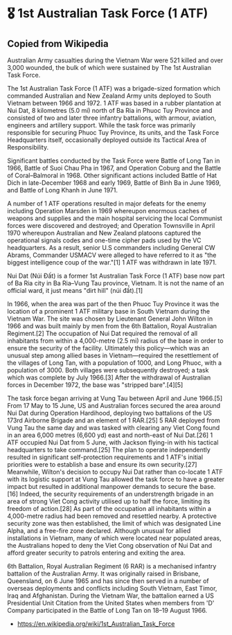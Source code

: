 # 🎖️ 1st Australian Task Force (1 ATF)

## Copied from Wikipedia

Australian Army casualties during the Vietnam War were 521 killed and over 3,000
wounded, the bulk of which were sustained by The 1st Australian Task Force.

The 1st Australian Task Force (1 ATF) was a brigade-sized formation which
commanded Australian and New Zealand Army units deployed to South Vietnam
between 1966 and 1972. 1 ATF was based in a rubber plantation at Nui Dat, 8
kilometres (5.0 mi) north of Ba Ria in Phuoc Tuy Province and consisted of two
and later three infantry battalions, with armour, aviation, engineers and
artillery support. While the task force was primarily responsible for securing
Phuoc Tuy Province, its units, and the Task Force Headquarters itself,
occasionally deployed outside its Tactical Area of Responsibility.

Significant battles conducted by the Task Force were Battle of Long Tan in 1966,
Battle of Suoi Chau Pha in 1967, and Operation Coburg and the Battle of
Coral–Balmoral in 1968. Other significant actions included Battle of Hat Dich in
late-December 1968 and early 1969, Battle of Binh Ba in June 1969, and Battle of
Long Khanh in June 1971.

A number of 1 ATF operations resulted in major defeats for the enemy including
Operation Marsden in 1969 whereupon enormous caches of weapons and supplies and
the main hospital servicing the local Communist forces were discovered and
destroyed; and Operation Townsville in April 1970 whereupon Australian and New
Zealand platoons captured the operational signals codes and one-time cipher pads
used by the VC headquarters. As a result, senior U.S commanders including
General CW Abrams, Commander USMACV were alleged to have referred to it as "the
biggest intelligence coup of the war."[1] 1 ATF was withdrawn in late 1971.

Nui Dat (Núi Đất) is a former 1st Australian Task Force (1 ATF) base now part of
Ba Ria city in Ba Ria–Vung Tau province, Vietnam. It is not the name of an
official ward, it just means "dirt hill" (núi đất).[1]

In 1966, when the area was part of the then Phuoc Tuy Province it was the
location of a prominent 1 ATF military base in South Vietnam during the Vietnam
War. The site was chosen by Lieutenant General John Wilton in 1966 and was built
mainly by men from the 6th Battalion, Royal Australian Regiment.[2] The
occupation of Nui Dat required the removal of all inhabitants from within a
4,000-metre (2.5 mi) radius of the base in order to ensure the security of the
facility. Ultimately this policy—which was an unusual step among allied bases in
Vietnam—required the resettlement of the villages of Long Tan, with a population
of 1000, and Long Phuoc, with a population of 3000. Both villages were
subsequently destroyed; a task which was complete by July 1966.[3] After the
withdrawal of Australian forces in December 1972, the base was "stripped
bare".[4][5]

The task force began arriving at Vung Tau between April and June 1966.[5] From
17 May to 15 June, US and Australian forces secured the area around Nui Dat
during Operation Hardihood, deploying two battalions of the US 173rd Airborne
Brigade and an element of 1 RAR.[25] 5 RAR deployed from Vung Tau the same day
and was tasked with clearing any Viet Cong found in an area 6,000 metres (6,600
yd) east and north-east of Nui Dat.[26] 1 ATF occupied Nui Dat from 5 June, with
Jackson flying-in with his tactical headquarters to take command.[25] The plan
to operate independently resulted in significant self-protection requirements
and 1 ATF's initial priorities were to establish a base and ensure its own
security.[27] Meanwhile, Wilton's decision to occupy Nui Dat rather than
co-locate 1 ATF with its logistic support at Vung Tau allowed the task force to
have a greater impact but resulted in additional manpower demands to secure the
base.[16] Indeed, the security requirements of an understrength brigade in an
area of strong Viet Cong activity utilised up to half the force, limiting its
freedom of action.[28] As part of the occupation all inhabitants within a
4,000-metre radius had been removed and resettled nearby. A protective security
zone was then established, the limit of which was designated Line Alpha, and a
free-fire zone declared. Although unusual for allied installations in Vietnam,
many of which were located near populated areas, the Australians hoped to deny
the Viet Cong observation of Nui Dat and afford greater security to patrols
entering and exiting the area.

6th Battalion, Royal Australian Regiment (6 RAR) is a mechanised infantry
battalion of the Australian Army. It was originally raised in Brisbane,
Queensland, on 6 June 1965 and has since then served in a number of overseas
deployments and conflicts including South Vietnam, East Timor, Iraq and
Afghanistan. During the Vietnam War, the battalion earned a US Presidential Unit
Citation from the United States when members from 'D' Company participated in
the Battle of Long Tan on 18–19 August 1966.

- <https://en.wikipedia.org/wiki/1st_Australian_Task_Force>
